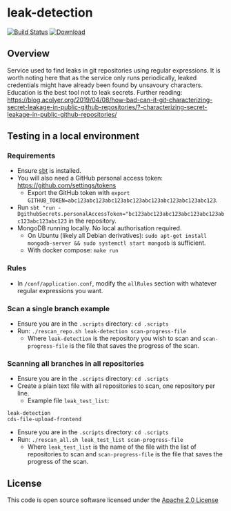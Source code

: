 ﻿# leak-detection

[![Build Status](https://travis-ci.org/hmrc/leak-detection.svg)](https://travis-ci.org/hmrc/leak-detection) [ ![Download](https://api.bintray.com/packages/hmrc/releases/leak-detection/images/download.svg) ](https://bintray.com/hmrc/releases/leak-detection/_latestVersion)

## Overview
Service used to find leaks in git repositories using regular expressions.
It is worth noting here that as the service only runs periodically, leaked credentials might have already been found by unsavoury characters.  Education is the best tool not to leak secrets.
Further reading: https://blog.acolyer.org/2019/04/08/how-bad-can-it-git-characterizing-secret-leakage-in-public-github-repositories/?-characterizing-secret-leakage-in-public-github-repositories/

## Testing in a local environment
### Requirements
* Ensure [sbt](https://www.scala-sbt.org/0.13/docs/Setup.html) is installed.
* You will also need a GitHub personal access token: https://github.com/settings/tokens
    * Export the GitHub token with `export GITHUB_TOKEN=abc123abc123abc123abc123abc123abc123abc123abc123`.
* Run `sbt "run -DgithubSecrets.personalAccessToken="bc123abc123abc123abc123abc123abc123abc123abc123` in the repository.
* MongoDB running locally. No local authorisation required.
    * On Ubuntu (likely all Debian derivatives): `sudo apt-get install mongodb-server && sudo systemctl start mongodb` is sufficient.
    * With docker compose: `make run`
    
### Rules
* In `/conf/application.conf`, modify the `allRules` section with whatever regular expressions you want.

### Scan a single branch example
* Ensure you are in the `.scripts` directory: `cd .scripts`
* Run: `./rescan_repo.sh leak-detection scan-progress-file`
    * Where `leak-detection` is the repository you wish to scan and `scan-progress-file` is the file that saves the progress of the scan.

### Scanning all branches in all repositories
* Ensure you are in the `.scripts` directory: `cd .scripts`
* Create a plain text file with all repositories to scan, one repository per line.
    * Example file `leak_test_list`:
```
leak-detection
cds-file-upload-frontend
```
* Ensure you are in the `.scripts` directory: `cd .scripts`
* Run: `./rescan_all.sh leak_test_list scan-progress-file` 
    * Where `leak_test_list` is the name of the file with the list of repositories to scan and `scan-progress-file` is the file that saves the progress of the scan.

## License
This code is open source software licensed under the [Apache 2.0 License]("http://www.apache.org/licenses/LICENSE-2.0.html")

